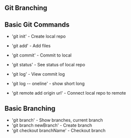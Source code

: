 ## Git Branching

## Basic Git Commands

* 'git init' - Create local repo
* 'git add' - Add files
* 'git commit' - Commit to local
* 'git status' - See status of local repo
* 'git log' - View commit log

* 'git log -- oneline' - show short long

* 'git remote add origin url' - Connect local repo to remote


## Basic Branching

* 'git branch' - Show branches, current branch
* 'git branch newBranch' - Create branch
* 'git checkout branchName' - Checkout branch
